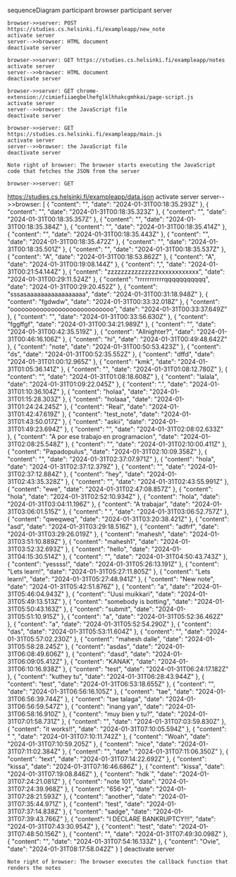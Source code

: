 sequenceDiagram
    participant browser
    participant server
    
    browser->>server: POST https://studies.cs.helsinki.fi/exampleapp/new_note
    activate server
    server-->>browser: HTML document
    deactivate server
    
    browser->>server: GET https://studies.cs.helsinki.fi/exampleapp/notes
    activate server
    server-->>browser: HTML document
    deactivate server
    
    browser->>server: GET chrome-extension://cimiefiiaegbelhefglklhhakcgmhkai/page-script.js
    activate server
    server-->>browser: the JavaScript file
    deactivate server

    browser->>server: GET https://studies.cs.helsinki.fi/exampleapp/main.js
    activate server
    server-->>browser: the JavaScript file
    deactivate server
    
    Note right of browser: The browser starts executing the JavaScript code that fetches the JSON from the server
    
    browser->>server: GET 
https://studies.cs.helsinki.fi/exampleapp/data.json
    activate server
    server-->>browser: [
    {
        "content": "",
        "date": "2024-01-31T00:18:35.293Z"
    },
    {
        "content": "",
        "date": "2024-01-31T00:18:35.323Z"
    },
    {
        "content": "",
        "date": "2024-01-31T00:18:35.357Z"
    },
    {
        "content": "",
        "date": "2024-01-31T00:18:35.384Z"
    },
    {
        "content": "",
        "date": "2024-01-31T00:18:35.414Z"
    },
    {
        "content": "",
        "date": "2024-01-31T00:18:35.443Z"
    },
    {
        "content": "",
        "date": "2024-01-31T00:18:35.472Z"
    },
    {
        "content": "",
        "date": "2024-01-31T00:18:35.501Z"
    },
    {
        "content": "",
        "date": "2024-01-31T00:18:35.537Z"
    },
    {
        "content": "A",
        "date": "2024-01-31T00:18:53.862Z"
    },
    {
        "content": "A",
        "date": "2024-01-31T00:19:08.144Z"
    },
    {
        "content": ",",
        "date": "2024-01-31T00:21:54.144Z"
    },
    {
        "content": "zzzzzzzzzzzzzzzxxxxxxxxxxxx",
        "date": "2024-01-31T00:29:11.524Z"
    },
    {
        "content": "rrrrrrrrrrrqqqqqqqqqqq",
        "date": "2024-01-31T00:29:20.452Z"
    },
    {
        "content": "sssasaaaaaaaaaaaaaaaaa",
        "date": "2024-01-31T00:31:18.948Z"
    },
    {
        "content": "fgdwdw",
        "date": "2024-01-31T00:33:32.018Z"
    },
    {
        "content": "oooooooooooooooooooooooooooo",
        "date": "2024-01-31T00:33:37.649Z"
    },
    {
        "content": "",
        "date": "2024-01-31T00:33:56.630Z"
    },
    {
        "content": "fggffgf",
        "date": "2024-01-31T00:34:21.989Z"
    },
    {
        "content": "",
        "date": "2024-01-31T00:42:35.519Z"
    },
    {
        "content": "Allnighter?",
        "date": "2024-01-31T00:46:16.106Z"
    },
    {
        "content": "hi",
        "date": "2024-01-31T00:49:48.642Z"
    },
    {
        "content": "note",
        "date": "2024-01-31T00:50:53.423Z"
    },
    {
        "content": "ds",
        "date": "2024-01-31T00:52:35.552Z"
    },
    {
        "content": "dffd",
        "date": "2024-01-31T01:00:12.965Z"
    },
    {
        "content": "kmk",
        "date": "2024-01-31T01:05:36.141Z"
    },
    {
        "content": "",
        "date": "2024-01-31T01:08:12.780Z"
    },
    {
        "content": "",
        "date": "2024-01-31T01:08:18.608Z"
    },
    {
        "content": "lalala",
        "date": "2024-01-31T01:09:22.045Z"
    },
    {
        "content": ".",
        "date": "2024-01-31T01:10:36.104Z"
    },
    {
        "content": "holaa",
        "date": "2024-01-31T01:15:28.303Z"
    },
    {
        "content": "holaaa",
        "date": "2024-01-31T01:24:24.245Z"
    },
    {
        "content": "Real",
        "date": "2024-01-31T01:42:47.619Z"
    },
    {
        "content": "test_note",
        "date": "2024-01-31T01:43:50.017Z"
    },
    {
        "content": "askii",
        "date": "2024-01-31T01:49:23.694Z"
    },
    {
        "content": "",
        "date": "2024-01-31T02:08:02.633Z"
    },
    {
        "content": "A por ese trabajo en programacion",
        "date": "2024-01-31T02:08:25.548Z"
    },
    {
        "content": "",
        "date": "2024-01-31T02:10:00.411Z"
    },
    {
        "content": "Papadopulus",
        "date": "2024-01-31T02:10:09.358Z"
    },
    {
        "content": "",
        "date": "2024-01-31T02:37:07.971Z"
    },
    {
        "content": "hola",
        "date": "2024-01-31T02:37:12.379Z"
    },
    {
        "content": "",
        "date": "2024-01-31T02:37:12.884Z"
    },
    {
        "content": "hey",
        "date": "2024-01-31T02:43:35.328Z"
    },
    {
        "content": "",
        "date": "2024-01-31T02:43:55.991Z"
    },
    {
        "content": "ewe",
        "date": "2024-01-31T02:47:08.857Z"
    },
    {
        "content": "hola",
        "date": "2024-01-31T02:52:10.934Z"
    },
    {
        "content": "hola",
        "date": "2024-01-31T03:04:11.196Z"
    },
    {
        "content": "A trabajar",
        "date": "2024-01-31T03:06:01.515Z"
    },
    {
        "content": " ",
        "date": "2024-01-31T03:06:52.757Z"
    },
    {
        "content": "qweqweq",
        "date": "2024-01-31T03:20:38.421Z"
    },
    {
        "content": "asd",
        "date": "2024-01-31T03:29:18.516Z"
    },
    {
        "content": "adfrf",
        "date": "2024-01-31T03:29:26.019Z"
    },
    {
        "content": "mahesh",
        "date": "2024-01-31T03:51:10.889Z"
    },
    {
        "content": "mahesh1",
        "date": "2024-01-31T03:52:32.693Z"
    },
    {
        "content": "hello",
        "date": "2024-01-31T04:15:30.514Z"
    },
    {
        "content": "",
        "date": "2024-01-31T04:50:43.743Z"
    },
    {
        "content": "yessss!",
        "date": "2024-01-31T05:26:13.191Z"
    },
    {
        "content": "Lets learn!",
        "date": "2024-01-31T05:27:11.805Z"
    },
    {
        "content": "Lets learn!",
        "date": "2024-01-31T05:27:48.941Z"
    },
    {
        "content": "New note",
        "date": "2024-01-31T05:42:51.876Z"
    },
    {
        "content": "a",
        "date": "2024-01-31T05:46:04.943Z"
    },
    {
        "content": "Uusi muikkari",
        "date": "2024-01-31T05:49:13.513Z"
    },
    {
        "content": "somebody is botting",
        "date": "2024-01-31T05:50:43.163Z"
    },
    {
        "content": "submit",
        "date": "2024-01-31T05:51:10.915Z"
    },
    {
        "content": "a",
        "date": "2024-01-31T05:52:36.462Z"
    },
    {
        "content": "a",
        "date": "2024-01-31T05:52:54.290Z"
    },
    {
        "content": "das",
        "date": "2024-01-31T05:53:11.604Z"
    },
    {
        "content": "",
        "date": "2024-01-31T05:57:02.230Z"
    },
    {
        "content": "mahesh dalle",
        "date": "2024-01-31T05:58:28.245Z"
    },
    {
        "content": "asdas",
        "date": "2024-01-31T06:08:49.606Z"
    },
    {
        "content": "dasd",
        "date": "2024-01-31T06:09:05.412Z"
    },
    {
        "content": "KANAK",
        "date": "2024-01-31T06:10:16.938Z"
    },
    {
        "content": "test",
        "date": "2024-01-31T06:24:17.182Z"
    },
    {
        "content": "kuthey tu",
        "date": "2024-01-31T06:28:43.944Z"
    },
    {
        "content": "test",
        "date": "2024-01-31T06:53:18.655Z"
    },
    {
        "content": "",
        "date": "2024-01-31T06:56:16.105Z"
    },
    {
        "content": "tae",
        "date": "2024-01-31T06:56:39.744Z"
    },
    {
        "content": "tae talaga",
        "date": "2024-01-31T06:56:59.547Z"
    },
    {
        "content": "inang yan",
        "date": "2024-01-31T06:58:16.910Z"
    },
    {
        "content": "muy bien y tu?",
        "date": "2024-01-31T07:01:58.731Z"
    },
    {
        "content": "",
        "date": "2024-01-31T07:03:59.830Z"
    },
    {
        "content": "it works!!",
        "date": "2024-01-31T07:10:05.594Z"
    },
    {
        "content": " ",
        "date": "2024-01-31T07:10:11.742Z"
    },
    {
        "content": "Woah",
        "date": "2024-01-31T07:10:59.205Z"
    },
    {
        "content": "nice",
        "date": "2024-01-31T07:11:02.384Z"
    },
    {
        "content": "",
        "date": "2024-01-31T07:11:06.350Z"
    },
    {
        "content": "text",
        "date": "2024-01-31T07:14:22.692Z"
    },
    {
        "content": "kissa",
        "date": "2024-01-31T07:16:46.686Z"
    },
    {
        "content": "kissa",
        "date": "2024-01-31T07:19:08.846Z"
    },
    {
        "content": "hdk`",
        "date": "2024-01-31T07:24:21.081Z"
    },
    {
        "content": "note 101",
        "date": "2024-01-31T07:24:39.968Z"
    },
    {
        "content": "656+2",
        "date": "2024-01-31T07:28:21.593Z"
    },
    {
        "content": "another",
        "date": "2024-01-31T07:35:44.971Z"
    },
    {
        "content": "test",
        "date": "2024-01-31T07:37:14.838Z"
    },
    {
        "content": "sadge",
        "date": "2024-01-31T07:39:43.766Z"
    },
    {
        "content": "I DECLARE BANKRUPTCY!!!",
        "date": "2024-01-31T07:43:30.954Z"
    },
    {
        "content": "test",
        "date": "2024-01-31T07:48:50.156Z"
    },
    {
        "content": "",
        "date": "2024-01-31T07:49:30.098Z"
    },
    {
        "content": "",
        "date": "2024-01-31T07:54:16.133Z"
    },
    {
        "content": "Ovie",
        "date": "2024-01-31T08:17:58.042Z"
    }
]
    deactivate server    

    Note right of browser: The browser executes the callback function that renders the notes 